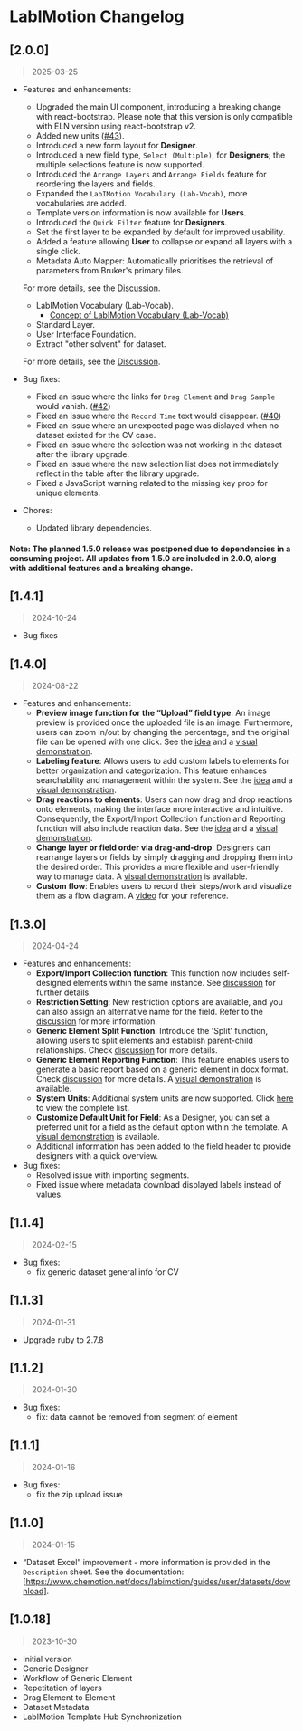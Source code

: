 # LabIMotion Changelog

## [2.0.0]
> 2025-03-25
* Features and enhancements:
  * Upgraded the main UI component, introducing a breaking change with react-bootstrap. Please note that this version is only compatible with ELN version using react-bootstrap v2.
  * Added new units ([#43](https://github.com/LabIMotion/labimotion/issues/43)).
  * Introduced a new form layout for **Designer**.
  * Introduced a new field type, `Select (Multiple)`, for **Designers**; the multiple selections feature is now supported.
  * Introduced the `Arrange Layers` and `Arrange Fields` feature for reordering the layers and fields.
  * Expanded the `LabIMotion Vocabulary (Lab-Vocab)`, more vocabularies are added.
  * Template version information is now available for **Users**.
  * Introduced the `Quick Filter` feature for **Designers**.
  * Set the first layer to be expanded by default for improved usability.
  * Added a feature allowing **User** to collapse or expand all layers with a single click.
  * Metadata Auto Mapper: Automatically prioritises the retrieval of parameters from Bruker's primary files.

  For more details, see the [Discussion](https://github.com/LabIMotion/labimotion/discussions/39).

  * LabIMotion Vocabulary (Lab-Vocab).
    * [Concept of LabIMotion Vocabulary (Lab-Vocab)](https://doi.org/10.5281/zenodo.13881070)
  * Standard Layer.
  * User Interface Foundation.
  * Extract "other solvent" for dataset.

  For more details, see the [Discussion](https://github.com/LabIMotion/labimotion/discussions/37).

* Bug fixes:
  * Fixed an issue where the links for `Drag Element` and `Drag Sample` would vanish. ([#42](https://github.com/LabIMotion/labimotion/issues/42))
  * Fixed an issue where the `Record Time` text would disappear. ([#40](https://github.com/LabIMotion/labimotion/issues/40))
  * Fixed an issue where an unexpected page was dislayed when no dataset existed for the CV case.
  * Fixed an issue where the selection was not working in the dataset after the library upgrade.
  * Fixed an issue where the new selection list does not immediately reflect in the table after the library upgrade.
  * Fixed a JavaScript warning related to the missing key prop for unique elements.

* Chores:
  * Updated library dependencies.

#### Note: The planned 1.5.0 release was postponed due to dependencies in a consuming project. All updates from 1.5.0 are included in 2.0.0, along with additional features and a breaking change.


## [1.4.1]
> 2024-10-24

* Bug fixes


## [1.4.0]
> 2024-08-22

* Features and enhancements:
  * **Preview image function for the “Upload” field type**: An image preview is provided once the uploaded file is an image. Furthermore, users can zoom in/out by changing the percentage, and the original file can be opened with one click. See the [idea](https://github.com/LabIMotion/labimotion/discussions/19) and a [visual demonstration](https://www.youtube.com/watch?v=FzNT2NSk_wc&feature=youtu.be).
  * **Labeling feature**: Allows users to add custom labels to elements for better organization and categorization. This feature enhances searchability and management within the system. See the [idea](https://github.com/LabIMotion/labimotion/discussions/28) and a [visual demonstration](https://www.youtube.com/watch?v=geuMQzN91aQ&feature=youtu.be).
  * **Drag reactions to elements**: Users can now drag and drop reactions onto elements, making the interface more interactive and intuitive. Consequently, the Export/Import Collection function and Reporting function will also include reaction data. See the [idea](https://github.com/LabIMotion/labimotion/discussions/22) and a [visual demonstration](https://www.youtube.com/watch?v=-oYkJaqhZPE).
  * **Change layer or field order via drag-and-drop**: Designers can rearrange layers or fields by simply dragging and dropping them into the desired order. This provides a more flexible and user-friendly way to manage data. A [visual demonstration](https://www.youtube.com/watch?v=V4nMukebAyA) is available.
  * **Custom flow**: Enables users to record their steps/work and visualize them as a flow diagram. A [video](https://www.youtube.com/watch?v=n6Q9sybhzmc) for your reference.


## [1.3.0]
> 2024-04-24

* Features and enhancements:
  * **Export/Import Collection function**: This function now includes self-designed elements within the same instance. See [discussion](https://github.com/LabIMotion/labimotion/discussions/15) for further details.
  * **Restriction Setting**: New restriction options are available, and you can also assign an alternative name for the field. Refer to the [discussion](https://github.com/LabIMotion/labimotion/discussions/8) for more information.
  * **Generic Element Split Function**: Introduce the 'Split' function, allowing users to split elements and establish parent-child relationships. Check [discussion](https://github.com/LabIMotion/labimotion/discussions/9) for more details.
  * **Generic Element Reporting Function**: This feature enables users to generate a basic report based on a generic element in docx format. Check [discussion](https://github.com/LabIMotion/labimotion/discussions/12) for more details. A [visual demonstration](https://youtu.be/XUbMF99Aku0) is available.
  * **System Units**: Additional system units are now supported. Click [here](https://github.com/LabIMotion/labimotion/wiki) to view the complete list.
  * **Customize Default Unit for Field**: As a Designer, you can set a preferred unit for a field as the default option within the template. A [visual demonstration](https://youtu.be/mEmDDS9z19s) is available.
  * Additional information has been added to the field header to provide designers with a quick overview.
* Bug fixes:
  * Resolved issue with importing segments.
  * Fixed issue where metadata download displayed labels instead of values.


## [1.1.4]
> 2024-02-15

* Bug fixes:
  * fix generic dataset general info for CV


## [1.1.3]
> 2024-01-31

* Upgrade ruby to 2.7.8


## [1.1.2]
> 2024-01-30

* Bug fixes:
  * fix: data cannot be removed from segment of element


## [1.1.1]
> 2024-01-16

* Bug fixes:
  * fix the zip upload issue


## [1.1.0]
> 2024-01-15

* “Dataset Excel” improvement - more information is provided in the `Description` sheet. See the documentation: [https://www.chemotion.net/docs/labimotion/guides/user/datasets/download].


## [1.0.18]
> 2023-10-30

* Initial version
* Generic Designer
* Workflow of Generic Element
* Repetitation of layers
* Drag Element to Element
* Dataset Metadata
* LabIMotion Template Hub Synchronization